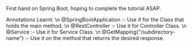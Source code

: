 First hand on Spring Boot, hoping to complete the tutorial ASAP.

Annotations Learnt:
\n @SpringBootApplication :- Use if for the Class that holds the main method.
\n @RestController :- Use it for Controller Class.
\n @Service :- Use it for Service Class.
\n @GetMapping("/subdirectory-name") :- Use it on the method that returns the desired response.

